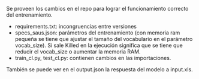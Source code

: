 Se proveen los cambios en el repo para lograr el funcionamiento correcto del entrenamiento.

- requirements.txt: incongruencias entre versiones
- specs_saus.json: parámetros del entrenamiento (con memoria ram pequeña se tiene que ajustar el tamaño del vocabulario en el parámetro vocab_size). Si sale Killed en la ejecución significa que se tiene que reducir el vocab_size o aumentar la memoria RAM.
- train_cl.py, test_cl.py: contienen cambios en las importaciones.

También se puede ver en el output.json la respuesta del modelo a input.xls.